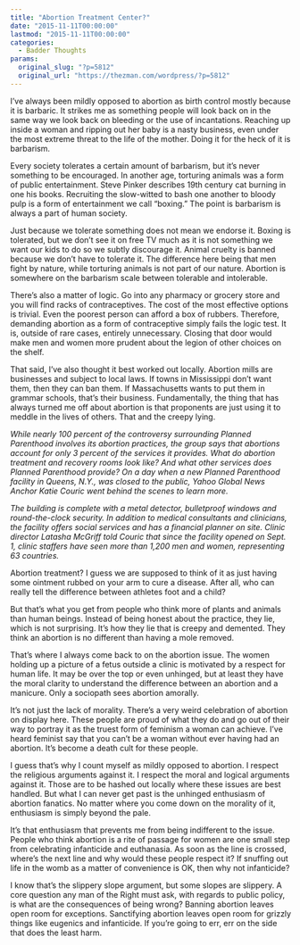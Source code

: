 ```yaml
---
title: "Abortion Treatment Center?"
date: "2015-11-11T00:00:00"
lastmod: "2015-11-11T00:00:00"
categories:
  - Badder Thoughts
params:
  original_slug: "?p=5812"
  original_url: "https://thezman.com/wordpress/?p=5812"
---
```


I’ve always been mildly opposed to abortion as birth control mostly
because it is barbaric. It strikes me as something people will look back
on in the same way we look back on bleeding or the use of incantations.
Reaching up inside a woman and ripping out her baby is a nasty business,
even under the most extreme threat to the life of the mother. Doing it
for the heck of it is barbarism.

Every society tolerates a certain amount of barbarism, but it’s never
something to be encouraged. In another age, torturing animals was a form
of public entertainment. Steve Pinker describes 19th century cat burning
in one his books. Recruiting the slow-witted to bash one another to
bloody pulp is a form of entertainment we call “boxing.” The point is
barbarism is always a part of human society.

Just because we tolerate something does not mean we endorse it. Boxing
is tolerated, but we don’t see it on free TV much as it is not something
we want our kids to do so we subtly discourage it. Animal cruelty is
banned because we don’t have to tolerate it. The difference here being
that men fight by nature, while torturing animals is not part of our
nature. Abortion is somewhere on the barbarism scale between tolerable
and intolerable.

There’s also a matter of logic. Go into any pharmacy or grocery store
and you will find racks of contraceptives. The cost of the most
effective options is trivial. Even the poorest person can afford a box
of rubbers. Therefore, demanding abortion as a form of contraceptive
simply fails the logic test. It is, outside of rare cases, entirely
unnecessary. Closing that door would make men and women more prudent
about the legion of other choices on the shelf.

That said, I’ve also thought it best worked out locally. Abortion mills
are businesses and subject to local laws. If towns in Mississippi don’t
want them, then they can ban them. If Massachusetts wants to put them in
grammar schools, that’s their business. Fundamentally, the thing that
has always turned me off about abortion is that proponents are just
using it to meddle in the lives of others. That and the creepy lying.

*While nearly 100 percent of the controversy surrounding Planned
Parenthood involves its abortion practices, the group says that
abortions account for only 3 percent of the services it provides. What
do abortion treatment and recovery rooms look like? And what other
services does Planned Parenthood provide? On a day when a new Planned
Parenthood facility in Queens, N.Y., was closed to the public, Yahoo
Global News Anchor Katie Couric went behind the scenes to learn more.*

*The building is complete with a metal detector, bulletproof windows and
round-the-clock security. In addition to medical consultants and
clinicians, the facility offers social services and has a financial
planner on site. Clinic director Latasha McGriff told Couric that since
the facility opened on Sept. 1, clinic staffers have seen more than
1,200 men and women, representing 63 countries.*

Abortion treatment? I guess we are supposed to think of it as just
having some ointment rubbed on your arm to cure a disease. After all,
who can really tell the difference between athletes foot and a child?

But that’s what you get from people who think more of plants and animals
than human beings. Instead of being honest about the practice, they lie,
which is not surprising. It’s how they lie that is creepy and demented.
They think an abortion is no different than having a mole removed.

That’s where I always come back to on the abortion issue. The women
holding up a picture of a fetus outside a clinic is motivated by a
respect for human life. It may be over the top or even unhinged, but at
least they have the moral clarity to understand the difference between
an abortion and a manicure. Only a sociopath sees abortion amorally.

It’s not just the lack of morality. There’s a very weird celebration of
abortion on display here. These people are proud of what they do and go
out of their way to portray it as the truest form of feminism a woman
can achieve. I’ve heard feminist say that you can’t be a woman without
ever having had an abortion. It’s become a death cult for these people.

I guess that’s why I count myself as mildly opposed to abortion. I
respect the religious arguments against it. I respect the moral and
logical arguments against it. Those are to be hashed out locally where
these issues are best handled. But what I can never get past is the
unhinged enthusiasm of abortion fanatics. No matter where you come down
on the morality of it, enthusiasm is simply beyond the pale.

It’s that enthusiasm that prevents me from being indifferent to the
issue. People who think abortion is a rite of passage for women are one
small step from celebrating infanticide and euthanasia. As soon as the
line is crossed, where’s the next line and why would these people
respect it? If snuffing out life in the womb as a matter of convenience
is OK, then why not infanticide?

I know that’s the slippery slope argument, but some slopes are slippery.
A core question any man of the Right must ask, with regards to public
policy, is what are the consequences of being wrong? Banning abortion
leaves open room for exceptions. Sanctifying abortion leaves open room
for grizzly things like eugenics and infanticide. If you’re going to
err, err on the side that does the least harm.
